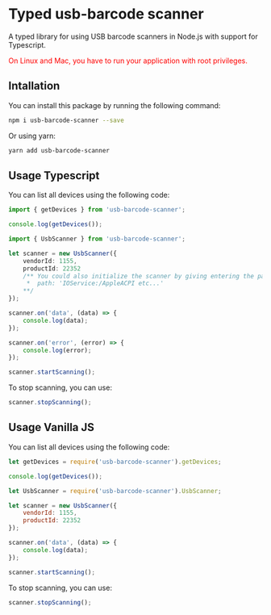 # Typed usb-barcode scanner
A typed library for using USB barcode scanners in Node.js with support for Typescript.

<span style="color:red">On Linux and Mac, you have to run your application with root privileges.</span>

## Intallation
You can install this package by running the following command:
``` bash
npm i usb-barcode-scanner --save
```
Or using yarn:
``` bash
yarn add usb-barcode-scanner
```

## Usage Typescript

You can list all devices using the following code:
``` typescript
import { getDevices } from 'usb-barcode-scanner';

console.log(getDevices());
```

``` typescript
import { UsbScanner } from 'usb-barcode-scanner';

let scanner = new UsbScanner({
    vendorId: 1155,
    productId: 22352
    /** You could also initialize the scanner by giving entering the path variable:
     *  path: 'IOService:/AppleACPI etc...'
    **/  
});

scanner.on('data', (data) => {
    console.log(data);
});

scanner.on('error', (error) => {
    console.log(error);
});

scanner.startScanning();
```

To stop scanning, you can use:
``` typescript
scanner.stopScanning();
```

## Usage Vanilla JS
You can list all devices using the following code:
``` javascript
let getDevices = require('usb-barcode-scanner').getDevices;

console.log(getDevices());
```

``` javascript
let UsbScanner = require('usb-barcode-scanner').UsbScanner;

let scanner = new UsbScanner({
    vendorId: 1155,
    productId: 22352
});

scanner.on('data', (data) => {
    console.log(data);
});

scanner.startScanning();
```

To stop scanning, you can use:
``` typescript
scanner.stopScanning();
```
